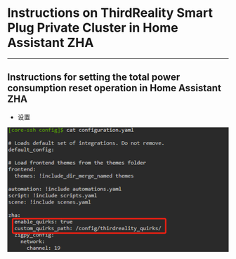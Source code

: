 # **Instructions on ThirdReality Smart Plug Private Cluster in Home Assistant ZHA**

----  

## Instructions for setting the total power consumption reset operation in Home Assistant ZHA

- 设置
  
![](./assets/mdpicture/config_configuration.yaml.png)
